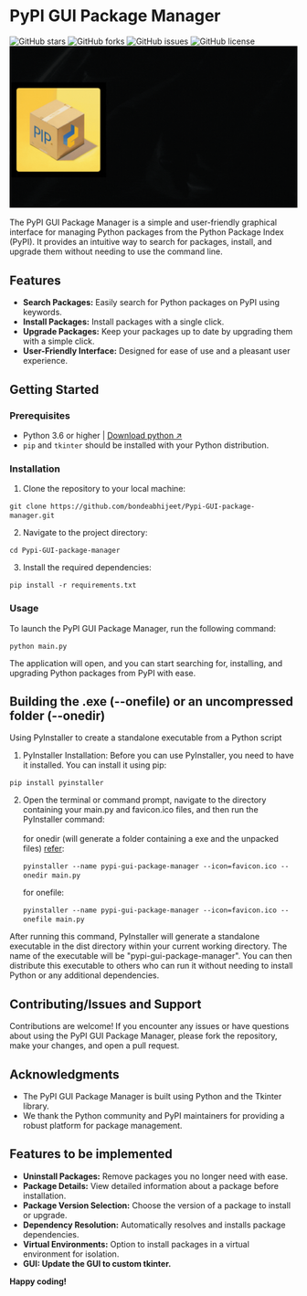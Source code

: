 <!DOCTYPE html>
<html>

<body>

<h1>PyPI GUI Package Manager</h1>

<img src="https://img.shields.io/github/stars/bondeabhijeet/Pypi-GUI-package-manager?style=social" alt="GitHub stars"> <img src="https://img.shields.io/github/forks/bondeabhijeet/Pypi-GUI-package-manager?style=social" alt="GitHub forks"> <img src="https://img.shields.io/github/issues/bondeabhijeet/Pypi-GUI-package-manager" alt="GitHub issues"> <img src="https://img.shields.io/github/license/bondeabhijeet/Pypi-GUI-package-manager" alt="GitHub license">
<br>
![pypi-gui](https://github.com/bondeabhijeet/Pypi-GUI-package-manager/blob/main/pypi-GIF.gif)

<p>The PyPI GUI Package Manager is a simple and user-friendly graphical interface for managing Python packages from the Python Package Index (PyPI). It provides an intuitive way to search for packages, install, and upgrade them without needing to use the command line.</p>

<h2>Features</h2>

<ul>
    <li><strong>Search Packages:</strong> Easily search for Python packages on PyPI using keywords.</li>
    <li><strong>Install Packages:</strong> Install packages with a single click.</li>
    <li><strong>Upgrade Packages:</strong> Keep your packages up to date by upgrading them with a simple click.</li>
    <li><strong>User-Friendly Interface:</strong> Designed for ease of use and a pleasant user experience.</li>
</ul>

<h2>Getting Started</h2>

<h3>Prerequisites</h3>

<ul>
    <li>Python 3.6 or higher | <a href="https://www.python.org/downloads/"> Download python ↗ </a> </li>
    <li><code>pip</code> and <code>tkinter</code> should be installed with your Python distribution.</li>
</ul>

<h3>Installation</h3>

<ol>
    <li>Clone the repository to your local machine:</li>
</ol>

<pre><code>git clone https://github.com/bondeabhijeet/Pypi-GUI-package-manager.git</code></pre>

<ol start="2">
    <li>Navigate to the project directory:</li>
</ol>

<pre><code>cd Pypi-GUI-package-manager</code></pre>

<ol start="3">
    <li>Install the required dependencies:</li>
</ol>

<pre><code>pip install -r requirements.txt</code></pre>

<h3>Usage</h3>

<p>To launch the PyPI GUI Package Manager, run the following command:</p>

<pre><code>python main.py</code></pre>

<p>The application will open, and you can start searching for, installing, and upgrading Python packages from PyPI with ease.</p>

<h2> Building the .exe (--onefile) or an uncompressed folder (--onedir)</h2>
<p>
    Using PyInstaller to create a standalone executable from a Python script
    <ol>
        <li>PyInstaller Installation: Before you can use PyInstaller, you need to have it installed. You can install it using pip:</li>
    </ol>
    <pre><code>pip install pyinstaller</code></pre>
    <ol start="2">
        <li>Open the terminal or command prompt, navigate to the directory containing your main.py and favicon.ico files, and then run the PyInstaller command:</li>
        <br>
        for onedir (will generate a folder containing a exe and the unpacked files) <a href="https://pyinstaller.org/en/stable/operating-mode.html#how-the-one-file-program-works">refer</a>:
        <pre><code>pyinstaller --name pypi-gui-package-manager --icon=favicon.ico --onedir main.py</code></pre>
        for onefile:
        <pre><code>pyinstaller --name pypi-gui-package-manager --icon=favicon.ico --onefile main.py</code></pre>
    </ol>
    After running this command, PyInstaller will generate a standalone executable in the dist directory within your current working directory. The name of the executable will be "pypi-gui-package-manager".
    You can then distribute this executable to others who can run it without needing to install Python or any additional dependencies.
</p>


<!-- <h2>Screenshots</h2>

<img src="screenshots/screenshot1.png" alt="Screenshot 1">

<img src="screenshots/screenshot2.png" alt="Screenshot 2"> -->

<h2>Contributing/Issues and Support</h2>

<p>Contributions are welcome! If you encounter any issues or have questions about using the PyPI GUI Package Manager, please fork the repository, make your changes, and open a pull request.</p>
<!--
<h2>License</h2>
<p>This project is licensed under the MIT License - see the <a href="LICENSE">LICENSE</a> file for details.</p>
-->
<h2>Acknowledgments</h2>

<ul>
    <li>The PyPI GUI Package Manager is built using Python and the Tkinter library.</li>
    <li>We thank the Python community and PyPI maintainers for providing a robust platform for package management.</li>
</ul>

<h2>Features to be implemented</h2>
<ul>
    <li><strong>Uninstall Packages:</strong> Remove packages you no longer need with ease.</li>
    <li><strong>Package Details:</strong> View detailed information about a package before installation.</li>
    <li><strong>Package Version Selection:</strong> Choose the version of a package to install or upgrade.</li>
    <li><strong>Dependency Resolution:</strong> Automatically resolves and installs package dependencies.</li>
    <li><strong>Virtual Environments:</strong> Option to install packages in a virtual environment for isolation.</li>
    <li><strong>GUI: Update the GUI to custom tkinter.</li> 
</ul>

<p>Happy coding!</p>

</body>

</html>
